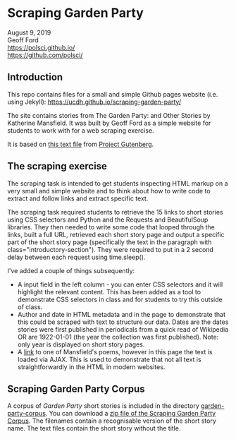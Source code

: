 # Scraping Garden Party

August 9, 2019  
Geoff Ford  
https://polsci.github.io/  
https://github.com/polsci/  

## Introduction

This repo contains files for a small and simple Github pages website (i.e. using Jekyll): https://ucdh.github.io/scraping-garden-party/

The site contains stories from The Garden Party: and Other Stories by Katherine Mansfield. It was built by Geoff Ford as a simple website for students to work with for a web scraping exercise.

It is based on [this text file](/scraping-garden-party/1429-0.txt) from [Project Gutenberg](https://www.gutenberg.org/ebooks/1429).

## The scraping exercise

The scraping task is intended to get students inspecting HTML markup on a very small and simple website and to think about how to write code to extract and follow links and extract specific text.

The scraping task required students to retrieve the 15 links to short stories using CSS selectors and Python and the Requests and BeautifulSoup libraries. They then needed to write some code that looped through the links, built a full URL, retrieved each short story page and output a specific part of the short story page (specifically the text in the paragraph with class="introductory-section"). They were required to put in a 2 second delay between each request using time.sleep().

I've added a couple of things subsequently:
* A input field in the left column - you can enter CSS selectors and it will highlight the relevant content. This has been added as a tool to demonstrate CSS selectors in class and for students to try this outside of class.    
* Author and date in HTML metadata and in the page to demonstrate that this could be scraped with text to structure our data. Dates are the dates stories were first published in periodicals from a quick read of Wikipedia OR are 1922-01-01 (the year the collection was first published). Note: only year is displayed on short story pages.  
* A [link](https://ucdh.github.io/scraping-garden-party/to-lhb.html) to one of Mansfield's poems, however in this page the text is loaded via AJAX. This is used to demonstrate that not all text is straightforwardly in the HTML in modern websites.  

## Scraping Garden Party Corpus

A corpus of _Garden Party_ short stories is included in the directory [garden-party-corpus](https://github.com/ucdh/scraping-garden-party/tree/master/garden-party-corpus). You can download a [zip file of the Scraping Garden Party Corpus](https://github.com/ucdh/scraping-garden-party/raw/master/garden-party-corpus.zip). The filenames contain a recognisable version of the short story name. The text files contain the short story without the title.
